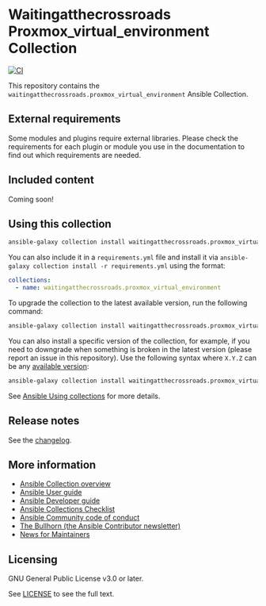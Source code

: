 <!-- Copyright: Contributors to the Ansible project -->
<!-- GNU General Public License v3.0+ (see COPYING or https://www.gnu.org/licenses/gpl-3.0.txt) -->
<!-- SPDX-License-Identifier: GPL-3.0-or-later -->

# Waitingatthecrossroads Proxmox_virtual_environment Collection

[![CI](https://github.com/WaitingAtTheCrossroads/ansible-collections-crossroads-pve/actions/workflows/tests.yml/badge.svg)](https://github.com/WaitingAtTheCrossroads/ansible-collections-crossroads-pve/actions/workflows/tests.yml)

This repository contains the
`waitingatthecrossroads.proxmox_virtual_environment` Ansible Collection.

## External requirements

Some modules and plugins require external libraries. Please check the
requirements for each plugin or module you use in the documentation to find out
which requirements are needed.

## Included content

Coming soon!

## Using this collection

```bash
ansible-galaxy collection install waitingatthecrossroads.proxmox_virtual_environment
```

You can also include it in a `requirements.yml` file and install it via
`ansible-galaxy collection install -r requirements.yml` using the format:

```yaml
collections:
  - name: waitingatthecrossroads.proxmox_virtual_environment
```

To upgrade the collection to the latest available version, run the following
command:

```bash
ansible-galaxy collection install waitingatthecrossroads.proxmox_virtual_environment --upgrade
```

You can also install a specific version of the collection, for example, if you
need to downgrade when something is broken in the latest version (please report
an issue in this repository). Use the following syntax where `X.Y.Z` can be any
[available version][galaxy-this]:

```bash
ansible-galaxy collection install waitingatthecrossroads.proxmox_virtual_environment:==X.Y.Z
```

See [Ansible Using collections][ansible-using-collections] for more details.

## Release notes

See the [changelog][this-changelog].

<!--## Roadmap

Optional. Include the roadmap for this collection, and the proposed
release/versioning strategy so users can anticipate the upgrade/update cycle.
-->

## More information

<!-- List out where the user can find additional information, such as working
group meeting times, slack/IRC channels, or documentation for the product this
collection automates. At a minimum, link to: -->

- [Ansible Collection overview][ansible-collection-overview]
- [Ansible User guide][ansible-user-guide]
- [Ansible Developer guide][ansible-developer-guide]
- [Ansible Collections Checklist][ansible-collections-checklist]
- [Ansible Community code of conduct][ansible-community-code-of-conduct]
- [The Bullhorn (the Ansible Contributor
  newsletter)][ansible-contributor-newsletter]
- [News for Maintainers][ansible-news-for-maintainers]

## Licensing

GNU General Public License v3.0 or later.

See [LICENSE][gnu-gpl3] to see the full text.

<!-- Links -->

[ansible-collection-overview]: (https://github.com/ansible-collections/overview)
[ansible-collections-checklist]: (https://github.com/ansible-collections/overview/blob/main/collection_requirements.rst)
[ansible-community-code-of-conduct]: (https://docs.ansible.com/ansible/devel/community/code_of_conduct.html)
[ansible-contributor-newsletter]: (https://docs.ansible.com/ansible/devel/community/communication.html#the-bullhorn)
[ansible-developer-guide]: (https://docs.ansible.com/ansible/devel/dev_guide/index.html)
[ansible-news-for-maintainers]: (https://github.com/ansible-collections/news-for-maintainers)
[ansible-user-guide]: (https://docs.ansible.com/ansible/devel/user_guide/index.html)
[ansible-using-collections]: (https://docs.ansible.com/ansible/latest/user_guide/collections_using.html)

[galaxy-this]: (https://galaxy.ansible.com/waitingatthecrossroads/proxmox_virtual_environment)

[gnu-gpl3]: (https://www.gnu.org/licenses/gpl-3.0.txt)

[this-changelog]: (https://github.com/ansible-collections/waitingatthecrossroads.proxmox_virtual_environment/tree/main/CHANGELOG.rst)
